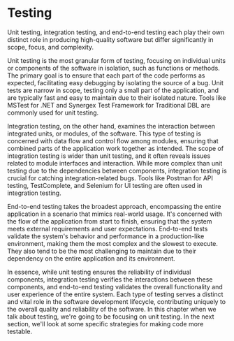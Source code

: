 # Testing
Unit testing, integration testing, and end-to-end testing each play their own distinct role in producing high-quality software but differ significantly in scope, focus, and complexity.

Unit testing is the most granular form of testing, focusing on individual units or components of the software in isolation, such as functions or methods. The primary goal is to ensure that each part of the code performs as expected, facilitating easy debugging by isolating the source of a bug. Unit tests are narrow in scope, testing only a small part of the application, and are typically fast and easy to maintain due to their isolated nature. Tools like MSTest for .NET and Synergex Test Framework for Traditional DBL are commonly used for unit testing.

Integration testing, on the other hand, examines the interaction between integrated units, or modules, of the software. This type of testing is concerned with data flow and control flow among modules, ensuring that combined parts of the application work together as intended. The scope of integration testing is wider than unit testing, and it often reveals issues related to module interfaces and interaction. While more complex than unit testing due to the dependencies between components, integration testing is crucial for catching integration-related bugs. Tools like Postman for API testing, TestComplete, and Selenium for UI testing are often used in integration testing.

End-to-end testing takes the broadest approach, encompassing the entire application in a scenario that mimics real-world usage. It's concerned with the flow of the application from start to finish, ensuring that the system meets external requirements and user expectations. End-to-end tests validate the system's behavior and performance in a production-like environment, making them the most complex and the slowest to execute. They also tend to be the most challenging to maintain due to their dependency on the entire application and its environment. 

In essence, while unit testing ensures the reliability of individual components, integration testing verifies the interactions between these components, and end-to-end testing validates the overall functionality and user experience of the entire system. Each type of testing serves a distinct and vital role in the software development lifecycle, contributing uniquely to the overall quality and reliability of the software. In this chapter when we talk about testing, we're going to be focusing on unit testing. In the next section, we'll look at some specific strategies for making code more testable.